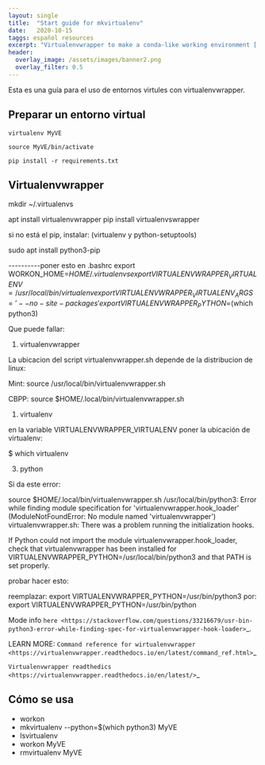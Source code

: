 ```yaml
---
layout: single
title:  "Start guide for mkvirtualenv"
date:   2020-10-15
taggs: español resources
excerpt: "Virtualenvwrapper to make a conda-like working environment [...]"
header:
  overlay_image: /assets/images/banner2.png
  overlay_filter: 0.5
---
```


Esta es una guía para el uso de entornos virtules con
virtualenvwrapper. 

## Preparar un entorno virtual

``virtualenv MyVE``

``source MyVE/bin/activate``

``pip install -r requirements.txt``



## Virtualenvwrapper

mkdir ~/.virtualenvs

apt install virtualenvwrapper
pip install virtualenvswrapper

si no está el pip, instalar: (virtualenv y python-setuptools)

sudo apt install python3-pip


----------poner esto en .bashrc
export WORKON_HOME=$HOME/.virtualenvs
export VIRTUALENVWRAPPER_VIRTUALENV=/usr/local/bin/virtualenv
export VIRTUALENVWRAPPER_VIRTUALENV_ARGS='--no-site-packages'
export VIRTUALENVWRAPPER_PYTHON=$(which python3)                                                                                      

Que puede fallar:

1) virtualenvwrapper

La ubicacion del script virtualenvwrapper.sh depende de la
distribucion de linux:

Mint:
source /usr/local/bin/virtualenvwrapper.sh

CBPP:
source $HOME/.local/bin/virtualenvwrapper.sh


1) virtualenv

en la variable VIRTUALENVWRAPPER_VIRTUALENV
poner la ubicación de virtualenv:

$ which virtualenv


3) python

Si da este error:

 source $HOME/.local/bin/virtualenvwrapper.sh
/usr/local/bin/python3: Error while finding module specification for 'virtualenvwrapper.hook_loader' (ModuleNotFoundError: No module named 'virtualenvwrapper')
virtualenvwrapper.sh: There was a problem running the initialization hooks.

If Python could not import the module virtualenvwrapper.hook_loader,
check that virtualenvwrapper has been installed for
VIRTUALENVWRAPPER_PYTHON=/usr/local/bin/python3 and that PATH is
set properly.

probar hacer esto:

reemplazar:
export VIRTUALENVWRAPPER_PYTHON=/usr/bin/python3
por:
export VIRTUALENVWRAPPER_PYTHON=/usr/bin/python


Mode info `here <https://stackoverflow.com/questions/33216679/usr-bin-python3-error-while-finding-spec-for-virtualenvwrapper-hook-loader>`_.


LEARN MORE:
`Command reference for wirtualenvwrapper <https://virtualenvwrapper.readthedocs.io/en/latest/command_ref.html>`_

`Virtualenvwrapper readthedics <https://virtualenvwrapper.readthedocs.io/en/latest/>`_


## Cómo se usa


* workon
* mkvirtualenv --python=$(which python3) MyVE
* lsvirtualenv
* workon MyVE
* rmvirtualenv MyVE

 
